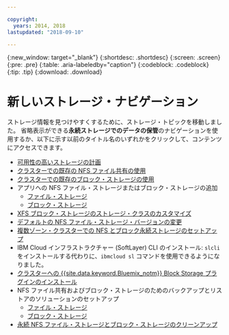 ```yaml
---

copyright:
  years: 2014, 2018
lastupdated: "2018-09-10"

---
```


{:new_window: target="_blank"}
{:shortdesc: .shortdesc}
{:screen: .screen}
{:pre: .pre}
{:table: .aria-labeledby="caption"}
{:codeblock: .codeblock}
{:tip: .tip}
{:download: .download}


# 新しいストレージ・ナビゲーション
ストレージ情報を見つけやすくするために、ストレージ・トピックを移動しました。 省略表示ができる**永続ストレージでのデータの保管**のナビゲーションを使用するか、以下に示す以前のタイトル名のいずれかをクリックして、コンテンツにアクセスできます。

*  [可用性の高いストレージの計画](cs_storage_planning.html#storage_planning)
*  [クラスターでの既存の NFS ファイル共有の使用](cs_storage_file.html#existing_file)
*  [クラスターでの既存のブロック・ストレージの使用](cs_storage_block.html#existing_block)
*  アプリへの NFS ファイル・ストレージまたはブロック・ストレージの追加
    * [ファイル・ストレージ](cs_storage_file.html#add_file)
    * [ブロック・ストレージ](cs_storage_block.html#add_block)
*  [XFS ブロック・ストレージのストレージ・クラスのカスタマイズ](cs_storage_block.html#custom_storageclass)
*  [デフォルトの NFS ファイル・ストレージ・バージョンの変更](cs_storage_file.html#nfs_version)
*  [複数ゾーン・クラスターでの NFS とブロック永続ストレージのセットアップ](cs_storage_basics.html#multizone)
*  IBM Cloud インフラストラクチャー (SoftLayer) CLI のインストール: `slcli` をインストールする代わりに、`ibmcloud sl` コマンドを使用できるようになりました。
*  [クラスターへの {{site.data.keyword.Bluemix_notm}} Block Storage プラグインのインストール](cs_storage_block.html#install_block)
*  NFS ファイル共有およびブロック・ストレージのためのバックアップとリストアのソリューションのセットアップ
    * [ファイル・ストレージ](cs_storage_file.html#backup_restore)
    * [ブロック・ストレージ](cs_storage_block.html#backup_restore)
*  [永続 NFS ファイル・ストレージとブロック・ストレージのクリーンアップ](cs_storage_remove.html#cleanup)
